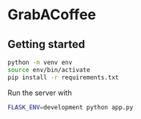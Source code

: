 # GrabACoffee

## Getting started

```bash
python -m venv env
source env/bin/activate
pip install -r requirements.txt
```

Run the server with

```bash
FLASK_ENV=development python app.py
```
